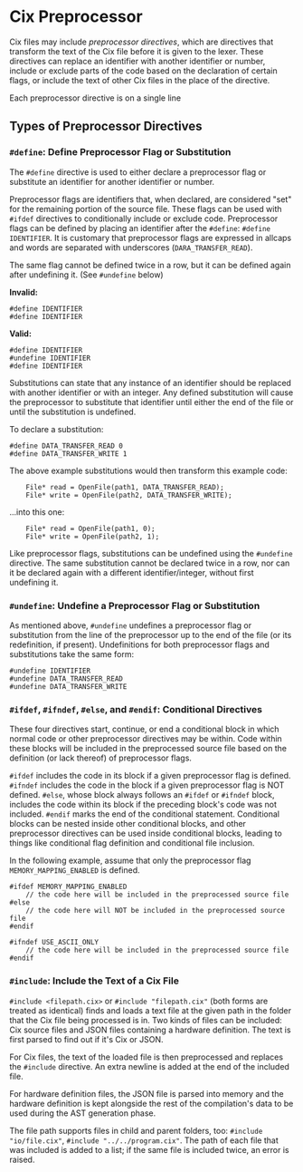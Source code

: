 # Cix Preprocessor
Cix files may include *preprocessor directives*, which are directives that transform the text of the Cix file before it is given to the lexer. These directives can replace an identifier with another identifier or number, include or exclude parts of the code based on the declaration of certain flags, or include the text of other Cix files in the place of the directive.

Each preprocessor directive is on a single line

## Types of Preprocessor Directives
### `#define`: Define Preprocessor Flag or Substitution
The `#define` directive is used to either declare a preprocessor flag or substitute an identifier for another identifier or number.

Preprocessor flags are identifiers that, when declared, are considered "set" for the remaining portion of the source file. These flags can be used with `#ifdef` directives to conditionally include or exclude code. Preprocessor flags can be defined by placing an identifier after the `#define`: `#define IDENTIFIER`. It is customary that preprocessor flags are expressed in allcaps and words are separated with underscores (`DARA_TRANSFER_READ`).

The same flag cannot be defined twice in a row, but it can be defined again after undefining it. (See `#undefine` below)

**Invalid:**
```
#define IDENTIFIER
#define IDENTIFIER
```

**Valid:**
```
#define IDENTIFIER
#undefine IDENTIFIER
#define IDENTIFIER		
```

Substitutions can state that any instance of an identifier should be replaced with another identifier or with an integer. Any defined substitution will cause the preprocessor to substitute that identifier until either the end of the file or until the substitution is undefined.

To declare a substitution:
```
#define DATA_TRANSFER_READ 0
#define DATA_TRANSFER_WRITE 1
```

The above example substitutions would then transform this example code:
```
	File* read = OpenFile(path1, DATA_TRANSFER_READ);
	File* write = OpenFile(path2, DATA_TRANSFER_WRITE);
```

...into this one:
```
	File* read = OpenFile(path1, 0);
	File* write = OpenFile(path2, 1);
```

Like preprocessor flags, substitutions can be undefined using the `#undefine` directive. The same substitution cannot be declared twice in a row, nor can it be declared again with a different identifier/integer, without first undefining it.

### `#undefine`: Undefine a Preprocessor Flag or Substitution
As mentioned above, `#undefine` undefines a preprocessor flag or substitution from the line of the preprocessor up to the end of the file (or its redefinition, if present). Undefinitions for both preprocessor flags and substitutions take the same form:

```
#undefine IDENTIFIER
#undefine DATA_TRANSFER_READ
#undefine DATA_TRANSFER_WRITE
```

### `#ifdef`, `#ifndef`, `#else`, and `#endif`: Conditional Directives
These four directives start, continue, or end a conditional block in which normal code or other preprocessor directives may be within. Code within these blocks will be included in the preprocessed source file based on the definition (or lack thereof) of preprocessor flags.

`#ifdef` includes the code in its block if a given preprocessor flag is defined. `#ifndef` includes the code in the block if a given preprocessor flag is NOT defined. `#else`, whose block always follows an `#ifdef` or `#ifndef` block, includes the code within its block if the preceding block's code was not included. `#endif` marks the end of the conditional statement. Conditional blocks can be nested inside other conditional blocks, and other preprocessor directives can be used inside conditional blocks, leading to things like conditional flag definition and conditional file inclusion.

In the following example, assume that only the preprocessor flag `MEMORY_MAPPING_ENABLED` is defined.

```
#ifdef MEMORY_MAPPING_ENABLED
	// the code here will be included in the preprocessed source file
#else
	// the code here will NOT be included in the preprocessed source file
#endif

#ifndef USE_ASCII_ONLY
	// the code here will be included in the preprocessed source file
#endif
```

### `#include`: Include the Text of a Cix File
`#include <filepath.cix>` or `#include "filepath.cix"` (both forms are treated as identical) finds and loads a text file at the given path in the folder that the Cix file being processed is in. Two kinds of files can be included: Cix source files and JSON files containing a hardware definition. The text is first parsed to find out if it's Cix or JSON.

For Cix files, the text of the loaded file is then preprocessed and replaces the `#include` directive. An extra newline is added at the end of the included file.

For hardware definition files, the JSON file is parsed into memory and the hardware definition is kept alongside the rest of the compilation's data to be used during the AST generation phase.

The file path supports files in child and parent folders, too: `#include "io/file.cix"`, `#include "../../program.cix"`. The path of each file that was included is added to a list; if the same file is included twice, an error is raised.